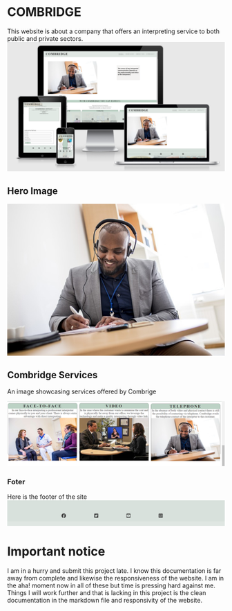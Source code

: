 # COMBRIDGE
This website is about a company that offers an interpreting service to both public and private sectors.
![Combridge website](assets/images/combridge-site.png)

## Hero Image
![](assets/images/hero-image.jpg)

## Combridge Services
An image showcasing services offered by Combrige

![](assets/images/combridge-service.png)

### Foter
Here is the footer of the site
![](assets/images/footer-combridge.png)

# Important notice
I am in a hurry and submit this project late. I know this documentation is far away from complete and likewise the responsiveness of the website. I am in the aha! moment now in all of these but time is pressing hard against me. Things I will work further and that is lacking in this project is the clean documentation in the markdown file and responsivity of the website.